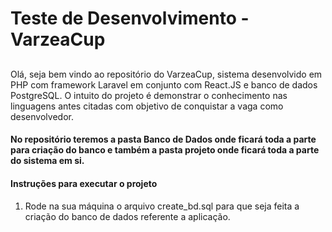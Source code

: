 # Teste de Desenvolvimento - VarzeaCup <h2>
Olá, seja bem vindo ao repositório do VarzeaCup, sistema desenvolvido em PHP com framework Laravel em conjunto com React.JS e banco de dados PostgreSQL. O intuito do projeto é demonstrar o conhecimento nas linguagens antes citadas com objetivo de conquistar a vaga como desenvolvedor.<h4>

No repositório teremos a pasta Banco de Dados onde ficará toda a parte para criação do banco e também a pasta projeto onde ficará toda a parte do sistema em si. <h4>

#### Instruções para executar o projeto <h4>

1. Rode na sua máquina o arquivo create_bd.sql para que seja feita a criação do banco de dados referente a aplicação.
